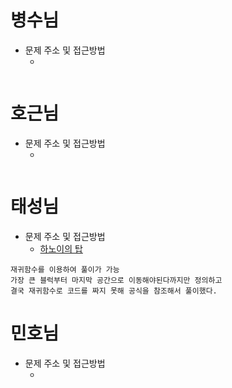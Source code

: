 # 병수님

- 문제 주소 및 접근방법
  - []()

```text

```

# 호근님

- 문제 주소 및 접근방법
  - []()

```text

```

# 태성님

- 문제 주소 및 접근방법
  - [하노이의 탑](https://school.programmers.co.kr/learn/courses/30/lessons/12946)

```text
재귀함수를 이용하여 풀이가 가능
가장 큰 블럭부터 마지막 공간으로 이동해야된다까지만 정의하고
결국 재귀함수로 코드를 짜지 못해 공식을 참조해서 풀이했다.
```

# 민호님

- 문제 주소 및 접근방법
  - []()

```text

```
